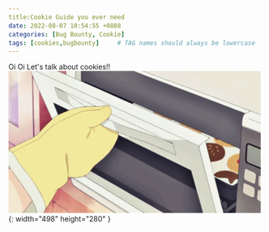 ```yaml
---
title:Cookie Guide you ever need
date: 2022-08-07 10:54:55 +0888
categories: [Bug Bounty, Cookie]
tags: [cookies,bugbounty]     # TAG names should always be lowercase
---
```


Oi Oi Let's talk about cookies!! 
![Desktop View](/assets/img/poc/Cookies_01.gif){: width="498" height="280" }